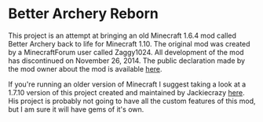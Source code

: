 # Better Archery Reborn
This project is an attempt at bringing an old Minecraft 1.6.4 mod called Better Archery back to life for Minecraft 1.10. The original mod was created by a MinecraftForum user called Zaggy1024. All development of the mod has discontinued on November 26, 2014. The public declaration made by the mod owner about the mod is available  [here](http://www.minecraftforum.net/forums/mapping-and-modding/minecraft-mods/1289058-better-archery-v1-6-2-adds-new-bows-arrows-quivers).  

If you're running an older version of Minecraft I suggest taking a look at a 1.7.10 version of this project created and maintained by Jackiecrazy [here](https://github.com/Jackiecrazy/Arms-of-the-Bowyer). His project is probably not going to have all the custom features of this mod, but I am sure it will have gems of it's own.